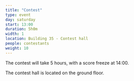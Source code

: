 ```yaml
---
title: "Contest"
type: event
day: saturday
start: 13:00
duration: 5h0m
width: 1
location: Building 35 - Contest hall
people: contestants
weight: 10
---
```


The contest will take 5 hours, with a score freeze at 14:00.

The contest hall is located on the ground floor.
